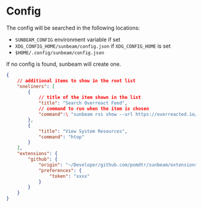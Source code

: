 # Config

The config will be searched in the following locations:

- `SUNBEAM_CONFIG` environment variable if set
- `XDG_CONFIG_HOME/sunbeam/config.json` if `XDG_CONFIG_HOME` is set
- `$HOME/.config/sunbeam/config.json`

If no config is found, sunbeam will create one.

```json
{
    // additional items to show in the root list
    "oneliners": [
        {
            // title of the item shown in the list
            "title": "Search Overreact Feed",
            // command to run when the item is chosen
            "command":\ "sunbeam rss show --url https://overreacted.io/rss.xml"
        },
        {
            "title": "View System Resources",
            "command": "htop"
        }
    ],
    "extensions": {
        "github": {
            "origin": "~/Developer/github.com/pomdtr/sunbeam/extensions/github.sh",
            "preferences": {
                "token": "xxxx"
            }
        }
    }
}
```
